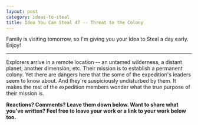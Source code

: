 ```yaml
---
layout: post
category: ideas-to-steal
title: Idea You Can Steal 47 -- Threat to the Colony
---
```


Family is visiting tomorrow, so I'm giving you your Idea to Steal a day early. Enjoy!

<!--excerpt-->

------------------------------------

Explorers arrive in a remote location -- an untamed wilderness, a distant planet, another dimension, etc. Their mission is to establish a permanent colony. Yet there are dangers here that the some of the expedition's leaders seem to know about. And they're suspiciously undisturbed by them. It makes the rest of the expedition members wonder what the true purpose of their mission is.

**Reactions? Comments? Leave them down below. Want to share what you've written? Feel free to leave your work or a link to your work below too.**
